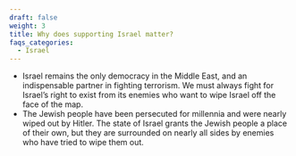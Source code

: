 ```yaml
---
draft: false
weight: 3
title: Why does supporting Israel matter?
faqs_categories:
  - Israel
---
```

* Israel remains the only democracy in the Middle East, and an indispensable partner in fighting terrorism. We must always fight for Israel’s right to exist from its enemies who want to wipe Israel off the face of the map.
* The Jewish people have been persecuted for millennia and were nearly wiped out by Hitler. The state of Israel grants the Jewish people a place of their own, but they are surrounded on nearly all sides by enemies who have tried to wipe them out.